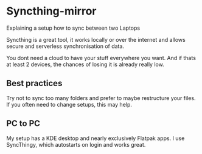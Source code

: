 # Syncthing-mirror
Explaining a setup how to sync between two Laptops

Syncthing is a great tool, it works locally or over the internet and allows secure and serverless synchronisation of data.

You dont need a cloud to have your stuff everywhere you want. And if thats at least 2 devices, the chances of losing it is already really low.

## Best practices
Try not to sync too many folders and prefer to maybe restructure your files. If you often need to change setups, this may help.

## PC to PC
My setup has a KDE desktop and nearly exclusively Flatpak apps. I use SyncThingy, which autostarts on login and works great.
